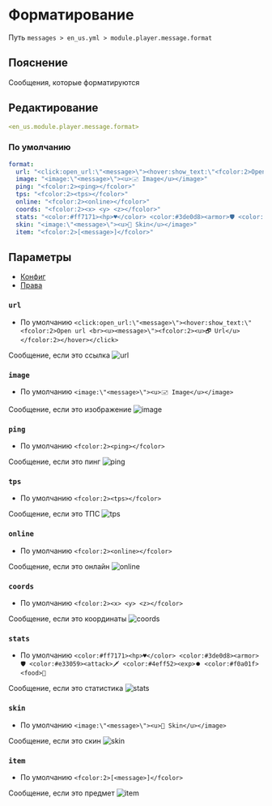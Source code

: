 # Форматирование
Путь `messages > en_us.yml > module.player.message.format`

## Пояснение
Сообщения, которые форматируются

## Редактирование
```yaml
<en_us.module.player.message.format>
```

### По умолчанию
```yaml
format:
  url: "<click:open_url:\"<message>\"><hover:show_text:\"<fcolor:2>Open url <br><u><message>\"><fcolor:2><u>🗗 Url</u></fcolor:2></hover></click>"
  image: "<image:\"<message>\"><u>🖃 Image</u></image>"
  ping: "<fcolor:2><ping></fcolor>"
  tps: "<fcolor:2><tps></fcolor>"
  online: "<fcolor:2><online></fcolor>"
  coords: "<fcolor:2><x> <y> <z></fcolor>"
  stats: "<color:#ff7171><hp>♥</color> <color:#3de0d8><armor>🛡 <color:#e33059><attack>🗡 <color:#4eff52><exp>⏺ <color:#f0a01f><food>🍖"
  skin: "<image:\"<message>\"><u>👨 Skin</u></image>"
  item: "<fcolor:2>[<message>]</fcolor>"
```

## Параметры

- [Конфиг](/en/config/module/player/message/format/)
- [Права](/en/permissions/module/player/message/format/)

### `url`
- По умолчанию `<click:open_url:\"<message>\"><hover:show_text:\"<fcolor:2>Open url <br><u><message>\"><fcolor:2><u>🗗 Url</u></fcolor:2></hover></click>`

Сообщение, если это ссылка
![url](/url.png)

### `image`
- По умолчанию `<image:\"<message>\"><u>🖃 Image</u></image>`

Сообщение, если это изображение
![image](/image.png)

### `ping`
- По умолчанию `<fcolor:2><ping></fcolor>`

Сообщение, если это пинг
![ping](/ping.png)

### `tps`
- По умолчанию `<fcolor:2><tps></fcolor>`

Сообщение, если это ТПС
![tps](/tps.png)

### `online`
- По умолчанию `<fcolor:2><online></fcolor>`

Сообщение, если это онлайн
![online](/online.png)

### `coords`
- По умолчанию `<fcolor:2><x> <y> <z></fcolor>`

Сообщение, если это координаты
![coords](/coords.png)

### `stats`
- По умолчанию `<color:#ff7171><hp>♥</color> <color:#3de0d8><armor>🛡 <color:#e33059><attack>🗡 <color:#4eff52><exp>⏺ <color:#f0a01f><food>🍖`

Сообщение, если это статистика
![stats](/stats.png)

### `skin`
- По умолчанию `<image:\"<message>\"><u>👨 Skin</u></image>`

Сообщение, если это скин
![skin](/skin.png)

### `item`
- По умолчанию `<fcolor:2>[<message>]</fcolor>`

Сообщение, если это предмет
![item](/item.png)